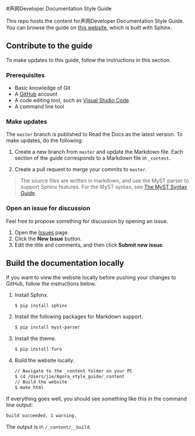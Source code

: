 #声网Developer Documentation Style Guide

This repo hosts the content for声网Developer Documentation Style Guide. You can browse the guide on [this website](https://agoradoc-style-guide.readthedocs.io/en/latest/), which is built with Sphinx.

## Contribute to the guide

To make updates to this guide, follow the instructions in this section.

### Prerequisites

- Basic knowledge of Git
- A [GitHub](https://github.com) account
- A code editing tool, such as [Visual Studio Code](https://code.visualstudio.com)
- A command line tool

### Make updates

The `master` branch is published to Read the Docs as the latest version. To make updates, do the following:

1. Create a new branch from `master` and update the Markdown file. Each section of the guide corresponds to a Markdown file in `_content`.

2. Create a pull request to merge your commits to `master`.

> The source files are written in markdown, and use the MyST parser to support Sphinx features. For the MyST syntax, see [The MyST Syntax Guide](https://myst-parser.readthedocs.io/en/latest/syntax/syntax.html).

### Open an issue for discussion

Feel free to propose something for discussion by opening an issue.

1. Open the [Issues](https://github.com/AgoraDoc/Agora_style_guide/issues) page.
2. Click the **New Issue** button.
3. Edit the title and comments, and then click **Submit new issue**.

## Build the documentation locally

If you want to view the website locally before pushing your changes to GitHub, follow the instructions below.

1. Install Sphinx.

   ```bash
   $ pip install sphinx
   ```

2. Install the following packages for Markdown support.

   ```bash
   $ pip install myst-parser
   ```

3. Install the theme.

   ```bash
   $ pip install furo
   ```

4. Build the website locally.

   ```bash
   // Navigate to the _content folder on your PC
   $ cd /Users/jie/Agora_style_guide/_content
   // Build the website
   $ make html
   ```

If everything goes well, you should see something like this in the command line output:

```bash
build succeeded, 1 warning.
```

The output is in `/_content/__build`.